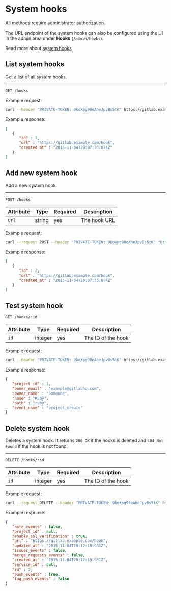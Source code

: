 # System hooks

All methods require administrator authorization.

The URL endpoint of the system hooks can also be configured using the UI in
the admin area under **Hooks** (`/admin/hooks`).

Read more about [system hooks](../system_hooks/system_hooks.md).

## List system hooks

Get a list of all system hooks.

---

```
GET /hooks
```

Example request:

```bash
curl --header "PRIVATE-TOKEN: 9koXpg98eAheJpvBs5tK" https://gitlab.example.com/api/v3/hooks
```

Example response:

```json
[
   {
      "id" : 1,
      "url" : "https://gitlab.example.com/hook",
      "created_at" : "2015-11-04T20:07:35.874Z"
   }
]
```

## Add new system hook

Add a new system hook.

---

```
POST /hooks
```

| Attribute | Type | Required | Description |
| --------- | ---- | -------- | ----------- |
| `url` | string | yes | The hook URL |

Example request:

```bash
curl --request POST --header "PRIVATE-TOKEN: 9koXpg98eAheJpvBs5tK" "https://gitlab.example.com/api/v3/hooks?url=https://gitlab.example.com/hook"
```

Example response:

```json
[
   {
      "id" : 2,
      "url" : "https://gitlab.example.com/hook",
      "created_at" : "2015-11-04T20:07:35.874Z"
   }
]
```

## Test system hook

```
GET /hooks/:id
```

| Attribute | Type | Required | Description |
| --------- | ---- | -------- | ----------- |
| `id` | integer | yes | The ID of the hook |

Example request:

```bash
curl --header "PRIVATE-TOKEN: 9koXpg98eAheJpvBs5tK" https://gitlab.example.com/api/v3/hooks/2
```

Example response:

```json
{
   "project_id" : 1,
   "owner_email" : "example@gitlabhq.com",
   "owner_name" : "Someone",
   "name" : "Ruby",
   "path" : "ruby",
   "event_name" : "project_create"
}
```

## Delete system hook

Deletes a system hook. It returns `200 OK` if the hooks is deleted and
`404 Not Found` if the hook is not found.

---

```
DELETE /hooks/:id
```

| Attribute | Type | Required | Description |
| --------- | ---- | -------- | ----------- |
| `id` | integer | yes | The ID of the hook |

Example request:

```bash
curl --request DELETE --header "PRIVATE-TOKEN: 9koXpg98eAheJpvBs5tK" https://gitlab.example.com/api/v3/hooks/2
```

Example response:

```json
{
   "note_events" : false,
   "project_id" : null,
   "enable_ssl_verification" : true,
   "url" : "https://gitlab.example.com/hook",
   "updated_at" : "2015-11-04T20:12:15.931Z",
   "issues_events" : false,
   "merge_requests_events" : false,
   "created_at" : "2015-11-04T20:12:15.931Z",
   "service_id" : null,
   "id" : 2,
   "push_events" : true,
   "tag_push_events" : false
}
```
